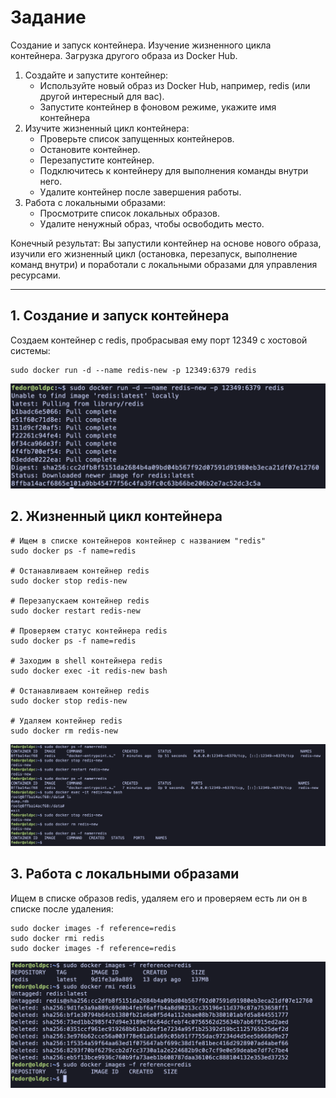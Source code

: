 # Задание
Создание и запуск контейнера. Изучение жизненного цикла контейнера. Загрузка другого образа из Docker Hub.
1. Создайте и запустите контейнер:
	- Используйте новый образ из Docker Hub, например, redis (или другой интересный для вас).
	- Запустите контейнер в фоновом режиме, укажите имя контейнера
2. Изучите жизненный цикл контейнера:
	- Проверьте список запущенных контейнеров.
	- Остановите контейнер.
	- Перезапустите контейнер.
	- Подключитесь к контейнеру для выполнения команды внутри него.
	- Удалите контейнер после завершения работы.
3. Работа с локальными образами:
	- Просмотрите список локальных образов.
	- Удалите ненужный образ, чтобы освободить место.

Конечный результат:
Вы запустили контейнер на основе нового образа, изучили его жизненный цикл (остановка, перезапуск, выполнение команд внутри) и поработали с локальными образами для управления ресурсами.

---
## 1. Создание и запуск контейнера
Создаем контейнер с redis, пробрасывая ему порт 12349 с хостовой системы:
```
sudo docker run -d --name redis-new -p 12349:6379 redis
```
![CleanShot 2025-09-01 at 16.37.05@2x.png](Files/CleanShot%202025-09-01%20at%2016.37.05@2x.png)
## 2. Жизненный цикл контейнера
```
# Ищем в списке контейнеров контейнер с названием "redis"
sudo docker ps -f name=redis

# Останавливаем контейнер redis
sudo docker stop redis-new

# Перезапускаем контейнер redis
sudo docker restart redis-new

# Проверяем статус контейнера redis
sudo docker ps -f name=redis

# Заходим в shell контейнера redis
sudo docker exec -it redis-new bash

# Останавливаем контейнер redis
sudo docker stop redis-new

# Удаляем контейнер redis
sudo docker rm redis-new
```
![CleanShot 2025-09-01 at 16.45.23@2x.png](Files/CleanShot%202025-09-01%20at%2016.45.23@2x.png)
## 3. Работа с локальными образами
Ищем в списке образов redis, удаляем его и проверяем есть ли он в списке после удаления:
```
sudo docker images -f reference=redis
sudo docker rmi redis
sudo docker images -f reference=redis
```
![CleanShot 2025-09-01 at 16.47.53@2x.png](Files/CleanShot%202025-09-01%20at%2016.47.53@2x.png)

